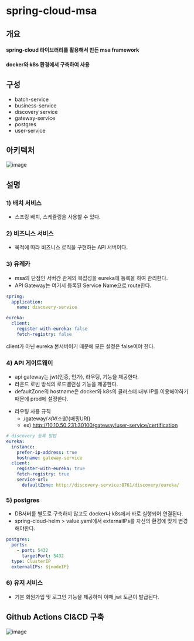 spring-cloud-msa
============

## 개요
#### spring-cloud 라이브러리를 활용해서 만든 msa framework
#### docker와 k8s 환경에서 구축하여 사용

## 구성
  - batch-service
  - business-service
  - discovery service
  - gateway-service
  - postgres
  - user-service

## 아키텍처
![image](https://github.com/Parkjinman/spring-cloud-msa/assets/48800354/55eb48ee-c44b-429c-8322-bdb6cfda6100)

## 설명
### 1) 배치 서비스
- 스프링 배치, 스케쥴링을 사용할 수 있다.

### 2) 비즈니스 서비스
- 목적에 따라 비즈니스 로직을 구현하는 API 서버이다.

### 3) 유레카
- msa의 단점인 서버간 관계의 복잡성을 eureka에 등록을 하여 관리한다.
- API Gateway는 여기서 등록된 Service Name으로 route한다.

```yml
spring:
  application:
    name: discovery-service

eureka:
  client:
    register-with-eureka: false
    fetch-registry: false
```
client가 아닌 eureka 본서버이기 때문에 모든 설정은 false여야 한다.


### 4) API 게이트웨이
- api gateway는 jwt(인증, 인가), 라우팅, 기능을 제공한다.
- 라운드 로빈 방식의 로드밸런싱 기능을 제공한다.
- defaultZone의 hostname은 docker와 k8s의 클러스터 내부 IP를 이용해야하기 때문에 prod에 설정한다.
* 라우팅 사용 규칙
  - /gateway/${서비스명}/${매핑URI}
  - ex) http://10.10.50.231:30100/gateway/user-service/certification
```yml
# discovery 등록 방법
eureka:
  instance:
    prefer-ip-address: true
    hostname: gateway-service
  client:
    register-with-eureka: true
    fetch-registry: true
    service-url:
      defaultZone: http://discovery-service:8761/discovery/eureka/
```

### 5) postgres
- DB서버를 별도로 구축하지 않고도 docker나 k8s에서 바로 실행되어 연결된다.
- spring-cloud-helm > value.yaml에서 externalIPs를 자신의 환경에 맞게 변경해야한다.
```yaml
postgres:
  ports:
    - port: 5432
      targetPort: 5432
  type: ClusterIP
  externalIPs: ${nodeIP}
```

### 6) 유저 서비스
- 기본 회원가입 및 로그인 기능을 제공하며 이때 jwt 토큰이 발급된다.

## Github Actions CI&CD 구축

![image](https://github.com/Parkjinman/spring-cloud-msa/assets/48800354/c7278c0f-8ccc-4546-87db-babd495a45ea)
